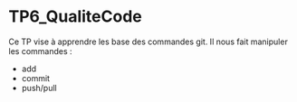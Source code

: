 # TP6_QualiteCode

Ce TP vise à apprendre les base des commandes git. Il nous fait manipuler les commandes : 
- add
- commit
- push/pull
